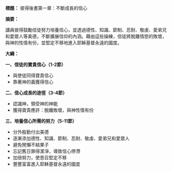 **標題：** 彼得後書第一章：不斷成長的信心

**摘要：**

講員彼得鼓勵信徒努力培養信心，並透過德性、知識、節制、忍耐、敬虔、愛弟兄和愛眾人等美德，不斷擴展信仰的內涵。藉由這些操練，信徒將脫離情慾的敗壞，與神的性情有份，並堅定不移地進入耶穌基督永遠的國度。

**大綱：**

**一、信徒的寶貴信心（1-2節）**
* 與使徒同得寶貴信心
* 靠著神的義獲得信心

**二、信心成長的途徑（3-4節）**
* 認識神，領受神的神能
* 獲得寶貴應許：脫離敗壞，與神性情有份

**三、培養信心所需的努力（5-11節）**
* 分外殷勤付出美德
* 逐漸添加德性、知識、節制、忍耐、敬虔、愛弟兄和愛眾人
* 避免閒懶不結果子
* 忘記舊日罪得潔淨，導致信心停滯
* 加倍努力，使恩召堅定不移
* 豐豐富富進入耶穌基督永遠的國度